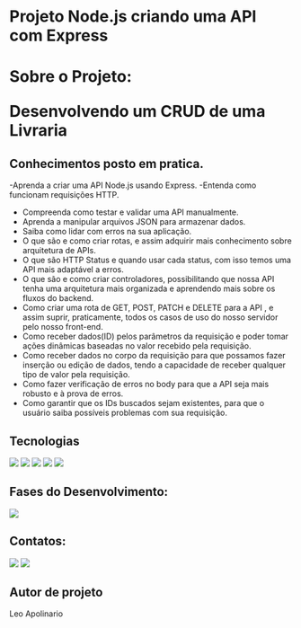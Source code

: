 # Projeto Node.js criando uma API com Express



<h1>Sobre o Projeto:<p> Desenvolvendo um CRUD de uma Livraria</p></h1>



## Conhecimentos posto em pratica.
-Aprenda a criar uma API Node.js usando Express.
-Entenda como funcionam requisições HTTP.
- Compreenda como testar e validar uma API manualmente.
- Aprenda a manipular arquivos JSON para armazenar dados.
- Saiba como lidar com erros na sua aplicação.
- O que são e como criar rotas, e assim adquirir mais conhecimento sobre arquitetura de APIs.
- O que são HTTP Status e quando usar cada status, com isso temos uma API mais adaptável a erros.
- O que são e como criar controladores, possibilitando que nossa API tenha uma arquitetura mais organizada e aprendendo mais sobre os fluxos do backend.
- Como criar uma rota de GET, POST, PATCH e DELETE para a API , e assim suprir, praticamente, todos os casos de uso do nosso servidor pelo nosso front-end.
- Como receber dados(ID) pelos parâmetros da requisição e poder tomar ações dinâmicas baseadas no valor recebido pela requisição.
- Como receber dados no corpo da requisição para que possamos fazer inserção ou edição de dados, tendo a capacidade de receber qualquer tipo de valor pela requisição.
- Como fazer verificação de erros no body para que a API seja mais robusto e à prova de erros.
- Como garantir que os IDs buscados sejam existentes, para que o usuário saiba possíveis problemas com sua requisição.

##  Tecnologias
<div>
  <img src="https://img.shields.io/badge/vscode-00BFFF?style=for-the-badge&logo=visualstudio&logoColor=black">
  <img src="https://img.shields.io/badge/typescript-88bcd1?style=for-the-badge&logo=typescript&logoColor=black">
  <img src="https://img.shields.io/badge/JavaScript-F7DF1E?style=for-the-badge&logo=javascript&logoColor=black">
  <img src="https://img.shields.io/badge/Git-FF3300?style=for-the-badge&logo=Git&logoColor=black">
  <img src="https://img.shields.io/badge/Github-808080?style=for-the-badge&logo=Github&logoColor=black">

  
</div>

## Fases do Desenvolvimento:

</div>
<p align="right , float: right">
<img loading="lazy" src="http://img.shields.io/static/v1?label=STATUS&message=Back-End%20Em-Desenvolvimento&color=F7DF1E&style=for-the-badge"/>
</p>


## Contatos:

<div>
<a href = "leosantosap@outlook.com"><img loading="lazy" src="https://img.shields.io/badge/outlook-D14836?style=for-the-badge&logo=outlook&logoColor=white" target="_blank"></a>
<a href="https://www.linkedin.com/in/leobaldo-apolinario" target="_blank">
  <img loading="lazy" src="https://img.shields.io/badge/-LinkedIn-%230077B5?style=for-the-badge&logo=linkedin&logoColor=white" target="_blank"></a> 

</div>

## Autor de projeto

Leo Apolinario







 
 
